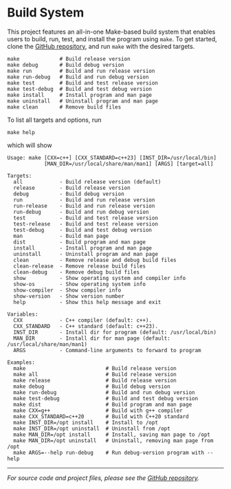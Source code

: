 # Build System

This project features an all-in-one Make-based build system that enables users
to build, run, test, and install the program using `make`. To get started,
clone the [GitHub repository](https://github.com/aafulei/cpp-today), and run
`make` with the desired targets.

```shell
make             # Build release version
make debug       # Build debug version
make run         # Build and run release version
make run-debug   # Build and run debug version
make test        # Build and test release version
make test-debug  # Build and test debug version
make install     # Install program and man page
make uninstall   # Uninstall program and man page
make clean       # Remove build files
```

To list all targets and options, run

```shell
make help
```

which will show

```
Usage: make [CXX=c++] [CXX_STANDARD=c++23] [INST_DIR=/usr/local/bin]
            [MAN_DIR=/usr/local/share/man/man1] [ARGS] [target=all]

Targets:
  all            - Build release version (default)
  release        - Build release version
  debug          - Build debug version
  run            - Build and run release version
  run-release    - Build and run release version
  run-debug      - Build and run debug version
  test           - Build and test release version
  test-release   - Build and test release version
  test-debug     - Build and test debug version
  man            - Build man page
  dist           - Build program and man page
  install        - Install program and man page
  uninstall      - Uninstall program and man page
  clean          - Remove release and debug build files
  clean-release  - Remove release build files
  clean-debug    - Remove debug build files
  show           - Show operating system and compiler info
  show-os        - Show operating system info
  show-compiler  - Show compiler info
  show-version   - Show version number
  help           - Show this help message and exit

Variables:
  CXX            - C++ compiler (default: c++).
  CXX_STANDARD   - C++ standard (default: c++23).
  INST_DIR       - Install dir for program (default: /usr/local/bin)
  MAN_DIR        - Install dir for man page (default: /usr/local/share/man/man1)
  ARGS           - Command-line arguments to forward to program

Examples:
  make                          # Build release version
  make all                      # Build release version
  make release                  # Build release version
  make debug                    # Build debug version
  make run-debug                # Build and run debug version
  make test-debug               # Build and test debug version
  make dist                     # Build program and man page
  make CXX=g++                  # Build with g++ compiler
  make CXX_STANDARD=c++20       # Build with C++20 standard
  make INST_DIR=/opt install    # Install to /opt
  make INST_DIR=/opt uninstall  # Uninstall from /opt
  make MAN_DIR=/opt install     # Install, saving man page to /opt
  make MAN_DIR=/opt uninstall   # Uninstall, removing man page from /opt
  make ARGS=--help run-debug    # Run debug-version program with --help
```

---

*For source code and project files, please see the
[GitHub repository](https://github.com/aafulei/cpp-today).*
